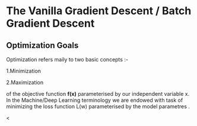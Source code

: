 <h1><b>The Vanilla Gradient Descent / Batch Gradient Descent </b> </h1>
<h2> Optimization Goals </h2>
<p>Optimization refers maily to two basic concepts :-</p>
<p>1.Minimization</p>
<p>2.Maximization</p>
<p>of the objective function <b>f(x)</b> parameterised by our independent variable x. In the Machine/Deep Learning terminology we are endowed with task of minimizing the loss function L(w) parameterised by the model parametres .</p>
<
